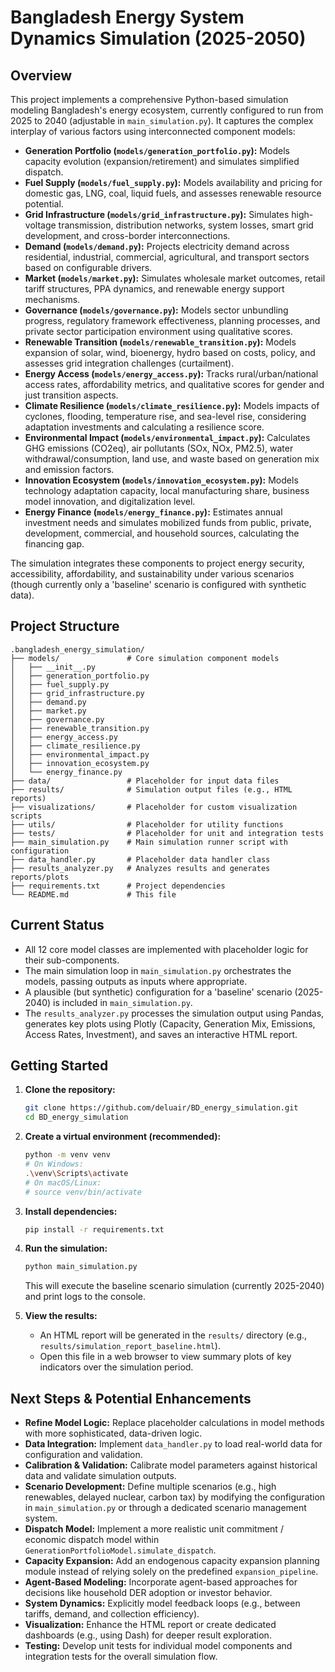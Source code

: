# Bangladesh Energy System Dynamics Simulation (2025-2050)

## Overview

This project implements a comprehensive Python-based simulation modeling Bangladesh's energy ecosystem, currently configured to run from 2025 to 2040 (adjustable in `main_simulation.py`). It captures the complex interplay of various factors using interconnected component models:

*   **Generation Portfolio (`models/generation_portfolio.py`):** Models capacity evolution (expansion/retirement) and simulates simplified dispatch.
*   **Fuel Supply (`models/fuel_supply.py`):** Models availability and pricing for domestic gas, LNG, coal, liquid fuels, and assesses renewable resource potential.
*   **Grid Infrastructure (`models/grid_infrastructure.py`):** Simulates high-voltage transmission, distribution networks, system losses, smart grid development, and cross-border interconnections.
*   **Demand (`models/demand.py`):** Projects electricity demand across residential, industrial, commercial, agricultural, and transport sectors based on configurable drivers.
*   **Market (`models/market.py`):** Simulates wholesale market outcomes, retail tariff structures, PPA dynamics, and renewable energy support mechanisms.
*   **Governance (`models/governance.py`):** Models sector unbundling progress, regulatory framework effectiveness, planning processes, and private sector participation environment using qualitative scores.
*   **Renewable Transition (`models/renewable_transition.py`):** Models expansion of solar, wind, bioenergy, hydro based on costs, policy, and assesses grid integration challenges (curtailment).
*   **Energy Access (`models/energy_access.py`):** Tracks rural/urban/national access rates, affordability metrics, and qualitative scores for gender and just transition aspects.
*   **Climate Resilience (`models/climate_resilience.py`):** Models impacts of cyclones, flooding, temperature rise, and sea-level rise, considering adaptation investments and calculating a resilience score.
*   **Environmental Impact (`models/environmental_impact.py`):** Calculates GHG emissions (CO2eq), air pollutants (SOx, NOx, PM2.5), water withdrawal/consumption, land use, and waste based on generation mix and emission factors.
*   **Innovation Ecosystem (`models/innovation_ecosystem.py`):** Models technology adaptation capacity, local manufacturing share, business model innovation, and digitalization level.
*   **Energy Finance (`models/energy_finance.py`):** Estimates annual investment needs and simulates mobilized funds from public, private, development, commercial, and household sources, calculating the financing gap.

The simulation integrates these components to project energy security, accessibility, affordability, and sustainability under various scenarios (though currently only a 'baseline' scenario is configured with synthetic data).

## Project Structure

```
.bangladesh_energy_simulation/
├── models/               # Core simulation component models
│   ├── __init__.py
│   ├── generation_portfolio.py
│   ├── fuel_supply.py
│   ├── grid_infrastructure.py
│   ├── demand.py
│   ├── market.py
│   ├── governance.py
│   ├── renewable_transition.py
│   ├── energy_access.py
│   ├── climate_resilience.py
│   ├── environmental_impact.py
│   ├── innovation_ecosystem.py
│   └── energy_finance.py
├── data/                 # Placeholder for input data files
├── results/              # Simulation output files (e.g., HTML reports)
├── visualizations/       # Placeholder for custom visualization scripts
├── utils/                # Placeholder for utility functions
├── tests/                # Placeholder for unit and integration tests
├── main_simulation.py    # Main simulation runner script with configuration
├── data_handler.py       # Placeholder data handler class
├── results_analyzer.py   # Analyzes results and generates reports/plots
├── requirements.txt      # Project dependencies
└── README.md             # This file
```

## Current Status

*   All 12 core model classes are implemented with placeholder logic for their sub-components.
*   The main simulation loop in `main_simulation.py` orchestrates the models, passing outputs as inputs where appropriate.
*   A plausible (but synthetic) configuration for a 'baseline' scenario (2025-2040) is included in `main_simulation.py`.
*   The `results_analyzer.py` processes the simulation output using Pandas, generates key plots using Plotly (Capacity, Generation Mix, Emissions, Access Rates, Investment), and saves an interactive HTML report.

## Getting Started

1.  **Clone the repository:**
    ```bash
    git clone https://github.com/deluair/BD_energy_simulation.git
    cd BD_energy_simulation
    ```
2.  **Create a virtual environment (recommended):**
    ```bash
    python -m venv venv
    # On Windows:
    .\venv\Scripts\activate
    # On macOS/Linux:
    # source venv/bin/activate
    ```
3.  **Install dependencies:**
    ```bash
    pip install -r requirements.txt
    ```
4.  **Run the simulation:**
    ```bash
    python main_simulation.py
    ```
    This will execute the baseline scenario simulation (currently 2025-2040) and print logs to the console.

5.  **View the results:**
    *   An HTML report will be generated in the `results/` directory (e.g., `results/simulation_report_baseline.html`).
    *   Open this file in a web browser to view summary plots of key indicators over the simulation period.

## Next Steps & Potential Enhancements

*   **Refine Model Logic:** Replace placeholder calculations in model methods with more sophisticated, data-driven logic.
*   **Data Integration:** Implement `data_handler.py` to load real-world data for configuration and validation.
*   **Calibration & Validation:** Calibrate model parameters against historical data and validate simulation outputs.
*   **Scenario Development:** Define multiple scenarios (e.g., high renewables, delayed nuclear, carbon tax) by modifying the configuration in `main_simulation.py` or through a dedicated scenario management system.
*   **Dispatch Model:** Implement a more realistic unit commitment / economic dispatch model within `GenerationPortfolioModel.simulate_dispatch`.
*   **Capacity Expansion:** Add an endogenous capacity expansion planning module instead of relying solely on the predefined `expansion_pipeline`.
*   **Agent-Based Modeling:** Incorporate agent-based approaches for decisions like household DER adoption or investor behavior.
*   **System Dynamics:** Explicitly model feedback loops (e.g., between tariffs, demand, and collection efficiency).
*   **Visualization:** Enhance the HTML report or create dedicated dashboards (e.g., using Dash) for deeper result exploration.
*   **Testing:** Develop unit tests for individual model components and integration tests for the overall simulation flow. 